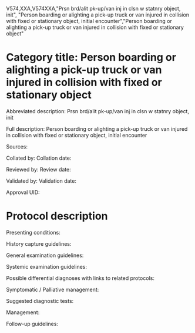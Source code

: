 V574,XXA,V574XXA,"Prsn brd/alit pk-up/van inj in clsn w statnry object, init", "Person boarding or alighting a pick-up truck or van injured in collision with fixed or stationary object, initial encounter","Person boarding or alighting a pick-up truck or van injured in collision with fixed or stationary object"
# Category title: Person boarding or alighting a pick-up truck or van injured in collision with fixed or stationary object

Abbreviated description: Prsn brd/alit pk-up/van inj in clsn w statnry object, init

Full description: Person boarding or alighting a pick-up truck or van injured in collision with fixed or stationary object, initial encounter

Sources:

Collated by:
Collation date:

Reviewed by:
Review date:

Validated by:
Validation date:

Approval UID:

# Protocol description

Presenting conditions:

History capture guidelines:

General examination guidelines:

Systemic examination guidelines:

Possible differential diagnoses with links to related protocols:

Symptomatic / Palliative management:

Suggested diagnostic tests:

Management:

Follow-up guidelines:
